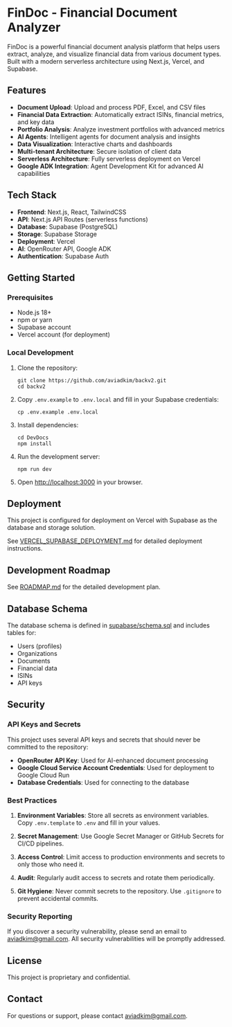 # FinDoc - Financial Document Analyzer

FinDoc is a powerful financial document analysis platform that helps users extract, analyze, and visualize financial data from various document types. Built with a modern serverless architecture using Next.js, Vercel, and Supabase.

## Features

- **Document Upload**: Upload and process PDF, Excel, and CSV files
- **Financial Data Extraction**: Automatically extract ISINs, financial metrics, and key data
- **Portfolio Analysis**: Analyze investment portfolios with advanced metrics
- **AI Agents**: Intelligent agents for document analysis and insights
- **Data Visualization**: Interactive charts and dashboards
- **Multi-tenant Architecture**: Secure isolation of client data
- **Serverless Architecture**: Fully serverless deployment on Vercel
- **Google ADK Integration**: Agent Development Kit for advanced AI capabilities

## Tech Stack

- **Frontend**: Next.js, React, TailwindCSS
- **API**: Next.js API Routes (serverless functions)
- **Database**: Supabase (PostgreSQL)
- **Storage**: Supabase Storage
- **Deployment**: Vercel
- **AI**: OpenRouter API, Google ADK
- **Authentication**: Supabase Auth

## Getting Started

### Prerequisites

- Node.js 18+
- npm or yarn
- Supabase account
- Vercel account (for deployment)

### Local Development

1. Clone the repository:
   ```
   git clone https://github.com/aviadkim/backv2.git
   cd backv2
   ```

2. Copy `.env.example` to `.env.local` and fill in your Supabase credentials:
   ```
   cp .env.example .env.local
   ```

3. Install dependencies:
   ```
   cd DevDocs
   npm install
   ```

4. Run the development server:
   ```
   npm run dev
   ```

5. Open [http://localhost:3000](http://localhost:3000) in your browser.

## Deployment

This project is configured for deployment on Vercel with Supabase as the database and storage solution.

See [VERCEL_SUPABASE_DEPLOYMENT.md](VERCEL_SUPABASE_DEPLOYMENT.md) for detailed deployment instructions.

## Development Roadmap

See [ROADMAP.md](ROADMAP.md) for the detailed development plan.

## Database Schema

The database schema is defined in [supabase/schema.sql](supabase/schema.sql) and includes tables for:

- Users (profiles)
- Organizations
- Documents
- Financial data
- ISINs
- API keys

## Security

### API Keys and Secrets

This project uses several API keys and secrets that should never be committed to the repository:

- **OpenRouter API Key**: Used for AI-enhanced document processing
- **Google Cloud Service Account Credentials**: Used for deployment to Google Cloud Run
- **Database Credentials**: Used for connecting to the database

### Best Practices

1. **Environment Variables**: Store all secrets as environment variables. Copy `.env.template` to `.env` and fill in your values.

2. **Secret Management**: Use Google Secret Manager or GitHub Secrets for CI/CD pipelines.

3. **Access Control**: Limit access to production environments and secrets to only those who need it.

4. **Audit**: Regularly audit access to secrets and rotate them periodically.

5. **Git Hygiene**: Never commit secrets to the repository. Use `.gitignore` to prevent accidental commits.

### Security Reporting

If you discover a security vulnerability, please send an email to aviadkim@gmail.com. All security vulnerabilities will be promptly addressed.

## License

This project is proprietary and confidential.

## Contact

For questions or support, please contact aviadkim@gmail.com.
